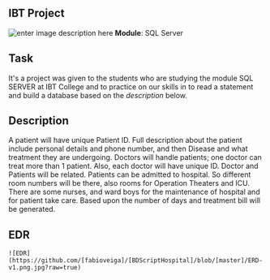## IBT Project
![enter image description here](https://www.ibtcollege.com/uploads/4/2/8/8/42885299/published/ibt-no-background_1.png?1567616034)
**Module**: SQL Server

## Task
It's a project was given to the students who are studying the module SQL SERVER at IBT College and to practice on our skills in to read a statement and build a database based on the *description* below.

## Description 
A patient will have unique Patient ID. Full description about the patient include personal details and phone number, and then Disease and what treatment they are undergoing. Doctors will handle patients; one doctor can treat more than 1 patient. Also, each doctor will have unique ID. Doctor and Patients will be related. Patients can be admitted to hospital. So different room numbers will be there, also rooms for Operation Theaters and ICU. There are some nurses, and ward boys for the maintenance of hospital and for patient take care. Based upon the number of days and treatment bill will be generated.

## EDR
```
![EDR](https://github.com/[fabioveiga]/[BDScriptHospital]/blob/[master]/ERD-v1.png.jpg?raw=true)
```
